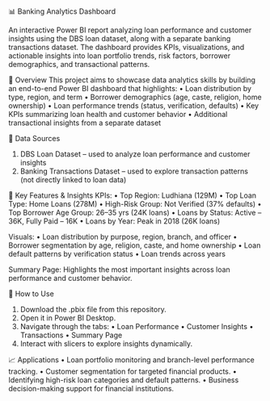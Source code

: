 📊 Banking Analytics Dashboard

An interactive Power BI report analyzing loan performance and customer insights using the DBS loan dataset, along with a separate banking transactions dataset. The dashboard provides KPIs, visualizations, and actionable insights into loan portfolio trends, risk factors, borrower demographics, and transactional patterns.

🔎 Overview
This project aims to showcase data analytics skills by building an end-to-end Power BI dashboard that highlights:
 • Loan distribution by type, region, and term
 • Borrower demographics (age, caste, religion, home ownership)
 • Loan performance trends (status, verification, defaults)
 • Key KPIs summarizing loan health and customer behavior
 • Additional transactional insights from a separate dataset
 
📂 Data Sources
 1. DBS Loan Dataset – used to analyze loan performance and customer insights
 2. Banking Transactions Dataset – used to explore transaction patterns (not directly linked to loan data)
    
📌 Key Features & Insights
KPIs:
 • Top Region: Ludhiana (129M)
 • Top Loan Type: Home Loans (278M)
 • High-Risk Group: Not Verified (37% defaults)
 • Top Borrower Age Group: 26–35 yrs (24K loans)
 • Loans by Status: Active – 36K, Fully Paid – 16K
 • Loans by Year: Peak in 2018 (26K loans)
 
Visuals:
 • Loan distribution by purpose, region, branch, and officer
 • Borrower segmentation by age, religion, caste, and home ownership
 • Loan default patterns by verification status
 • Loan trends across years
 
Summary Page: Highlights the most important insights across loan performance and customer behavior.

🚀 How to Use
 1. Download the .pbix file from this repository.
 2. Open it in Power BI Desktop.
 3. Navigate through the tabs:
    • Loan Performance
    • Customer Insights
    • Transactions
    • Summary Page
 4. Interact with slicers to explore insights dynamically.

📈 Applications
 • Loan portfolio monitoring and branch-level performance tracking.
 • Customer segmentation for targeted financial products.
 • Identifying high-risk loan categories and default patterns.
 • Business decision-making support for financial institutions.
